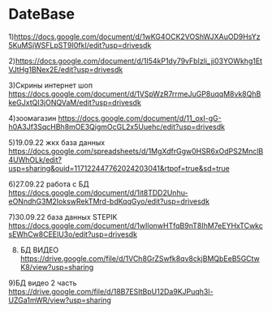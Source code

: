 # DateBase

1)https://docs.google.com/document/d/1wKG4OCK2VOShWJXAuOD9HsYz5KuMSjWSFLpST9I0fkI/edit?usp=drivesdk

2)https://docs.google.com/document/d/1I54kP1dy79vFbIzli_ji03YOWkhg1EtVJtHg1BNex2E/edit?usp=drivesdk

3)Скрины интернет шоп https://docs.google.com/document/d/1VSpWzR7rrmeJuGP8uqqM8vk8QhBkeGJxtQI3jONQVaM/edit?usp=drivesdk

4)зоомагазин https://docs.google.com/document/d/11_oxI-gG-h0A3Jf3SqcHBh8mOE3QigmOcGL2x5Uuehc/edit?usp=drivesdk

5)19.09.22 жкх база данных https://docs.google.com/spreadsheets/d/1MgXdfrGgw0HSR6xOdPS2MnclB4UWhOLk/edit?usp=sharing&ouid=117122447762024203041&rtpof=true&sd=true

6)27.09.22 работа с БД https://docs.google.com/document/d/1it8TDD2Unhu-eONndhG3M2IokswRekTMrd-bdKqqGyo/edit?usp=drivesdk

7)30.09.22  база данных STEPIK https://docs.google.com/document/d/1wIlonwHTfqB9nT8IhM7eEYHxTCwkcsEWhCw8CEElU3o/edit?usp=drivesdk

8) БД ВИДЕО https://drive.google.com/file/d/1VCh8GrZSwfk8qv8ckjBMQbEeB5GCtwK8/view?usp=sharing

9)БД видео 2 часть https://drive.google.com/file/d/18B7ESItBpU12Da9KJPuqh3l-UZGa1mWR/view?usp=sharing

